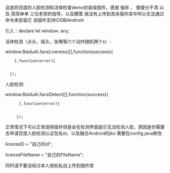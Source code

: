 这是将百度的人脸检测和活体检查demo封装成插件，感谢 强哥 ， 傻傻分不清 以及 简简单单 三位老哥的指导，以及鞭策
我没有上传到其余插件库中所以无法通过命令来安装它
该插件支持IOS和Android

引入：declare let  window: any;

活体检测（点头，摇头，张嘴等六个动作随机两个s）:

  window.BaiduAi.faceLiveness([],function(success){
            
	    },function(error){


      });
人脸检测:

  window.BaiduAi.faceDetect([],function(success){

          },function(error){
                 
		 
		 });


正常情况下可以正常调用插件但是会在检测界面提示无法检测人脸，原因是你需要去申请百度人脸检测认证包名id，以及融合Android的jks
需要在config.java修改

licenseID = "自己的id";

licenseFileName = "自己的FIleName";

同时请不要没经过本人授权私自上传到插件库
